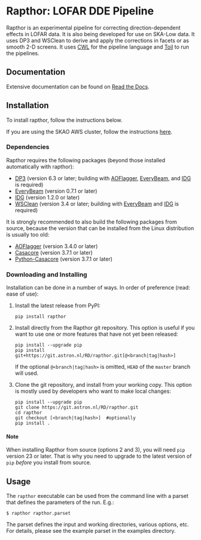 # Rapthor: LOFAR DDE Pipeline

Rapthor is an experimental pipeline for correcting direction-dependent effects in LOFAR data. It is also being developed for use on SKA-Low data. It uses DP3 and WSClean to derive and apply the corrections in facets or as smooth 2-D screens. It uses [CWL](https://www.commonwl.org) for the pipeline language and [Toil](http://toil.ucsc-cgl.org) to run the pipelines.

## Documentation

Extensive documentation can be found on [Read the Docs](https://rapthor.readthedocs.io/en/latest/).


## Installation

To install rapthor, follow the instructions below. 

If you are using the SKAO AWS cluster, follow the 
instructions [here](https://rapthor.readthedocs.io/en/latest/running_skao.html).


### Dependencies

Rapthor requires the following packages (beyond those installed automatically with rapthor):

* [DP3](https://git.astron.nl/RD/DP3.git) (version 6.3 or later; building with [AOFlagger](https://gitlab.com/aroffringa/aoflagger), [EveryBeam](https://git.astron.nl/RD/EveryBeam), and [IDG](https://git.astron.nl/RD/idg) is required)
* [EveryBeam](https://git.astron.nl/RD/EveryBeam.git) (version 0.7.1 or later)
* [IDG](https://git.astron.nl/RD/idg.git) (version 1.2.0 or later)
* [WSClean](https://gitlab.com/aroffringa/wsclean.git) (version 3.4 or later; building with [EveryBeam](https://git.astron.nl/RD/EveryBeam) and [IDG](https://git.astron.nl/RD/idg) is required)

It is strongly recommended to also build the following packages from source, because the version that can be installed from the Linux distribution is usually too old:

* [AOFlagger](https://gitlab.com/aroffringa/aoflagger.git) (version 3.4.0 or later)
* [Casacore](https://github.com/casacore/casacore.git) (version 3.7.1 or later)
* [Python-Casacore](https://github.com/casacore/python-casacore.git) (version 3.7.1 or later)


### Downloading and Installing

Installation can be done in a number of ways. In order of preference (read:
ease of use):

1. Install the latest release from PyPI:

    ```
    pip install rapthor
    ```

2. Install directly from the Rapthor git repository. This option is useful if you want to use one or more features that have not yet been released:

    ```
    pip install --upgrade pip
    pip install git+https://git.astron.nl/RD/rapthor.git[@<branch|tag|hash>]
    ```
    If the optional `@<branch|tag|hash>` is omitted, `HEAD` of the `master` branch will used.

3. Clone the git repository, and install from your working copy. This option is mostly used by developers who want to make local changes:

    ```
    pip install --upgrade pip
    git clone https://git.astron.nl/RD/rapthor.git
    cd rapthor
    git checkout [<branch|tag|hash>]  #optionally
    pip install .
    ```

#### Note

When installing Rapthor from source (options 2 and 3), you will need `pip` version 23 or later. That is why you need to upgrade to the latest version of `pip` *before* you install from source.


## Usage

The `rapthor` executable can be used from the command line with
a parset that defines the parameters of the run. E.g.:

    $ rapthor rapthor.parset

The parset defines the input and working directories, various options, etc. For details,
please see the example parset in the examples directory.
